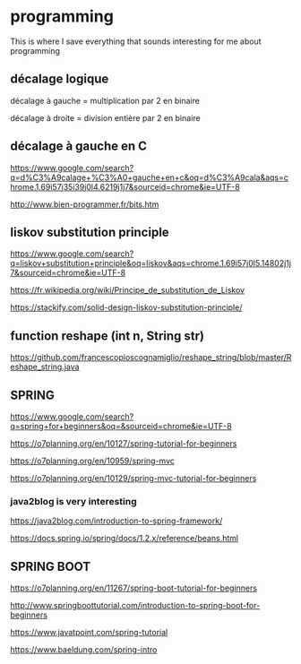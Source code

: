 # programming
This is where I save everything that sounds interesting for me about programming

## décalage logique

décalage à gauche = multiplication par 2 en binaire

décalage à droite = division entière par 2 en binaire

## décalage à gauche en C

https://www.google.com/search?q=d%C3%A9calage+%C3%A0+gauche+en+c&oq=d%C3%A9cala&aqs=chrome.1.69i57j35i39j0l4.6219j1j7&sourceid=chrome&ie=UTF-8

http://www.bien-programmer.fr/bits.htm



## liskov substitution principle

https://www.google.com/search?q=liskov+substitution+principle&oq=liskov&aqs=chrome.1.69i57j0l5.14802j1j7&sourceid=chrome&ie=UTF-8

https://fr.wikipedia.org/wiki/Principe_de_substitution_de_Liskov

https://stackify.com/solid-design-liskov-substitution-principle/

## function reshape (int n, String str)

https://github.com/francescopioscognamiglio/reshape_string/blob/master/Reshape_string.java

## SPRING

https://www.google.com/search?q=spring+for+beginners&oq=&sourceid=chrome&ie=UTF-8

https://o7planning.org/en/10127/spring-tutorial-for-beginners

https://o7planning.org/en/10959/spring-mvc

https://o7planning.org/en/10129/spring-mvc-tutorial-for-beginners

  ### java2blog is very interesting

https://java2blog.com/introduction-to-spring-framework/

https://docs.spring.io/spring/docs/1.2.x/reference/beans.html

## SPRING BOOT

https://o7planning.org/en/11267/spring-boot-tutorial-for-beginners

http://www.springboottutorial.com/introduction-to-spring-boot-for-beginners

https://www.javatpoint.com/spring-tutorial

https://www.baeldung.com/spring-intro




